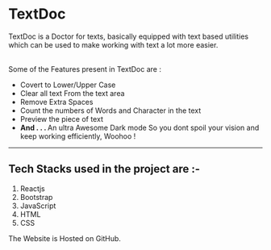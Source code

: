 <h1>TextDoc</h1>
TextDoc is a Doctor for texts, basically equipped with text based utilities which can be used to make working with text a lot more easier. <br><br>

Some of the Features present in TextDoc are :<br>
<ul>
<li>Covert to Lower/Upper Case
<li>Clear all text From the text area
<li>Remove Extra Spaces
<li>Count the numbers of Words and Character in the text
<li>Preview the piece of text
<li> <strong> And . . . </strong>An ultra Awesome Dark mode So you dont spoil your vision and keep working efficiently, Woohoo !</li>
</ul>
<hr>
<h2>Tech Stacks used in the project are :- </h2>
<ol>
  <li> Reactjs
  <li> Bootstrap
  <li> JavaScript
  <li> HTML
  <li> CSS
</ol>

The Website is Hosted on GitHub.

